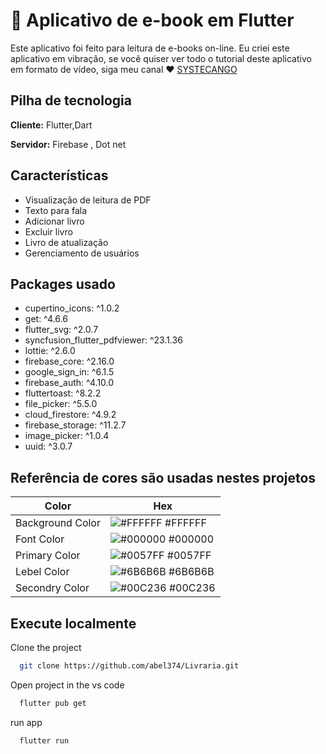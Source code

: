 
# 📙 Aplicativo de e-book em Flutter
Este aplicativo foi feito para leitura de e-books on-line. Eu criei este aplicativo em vibração, se você quiser ver todo o tutorial deste aplicativo em formato de vídeo, siga meu canal ❤️ 
<a href="https://www.youtube.com/@systecango" target="blank">SYSTECANGO</a>






## Pilha de tecnologia

**Cliente:** Flutter,Dart

**Servidor:** Firebase , Dot net

## Características

- Visualização de leitura de PDF
- Texto para fala
- Adicionar livro
- Excluir livro
- Livro de atualização
- Gerenciamento de usuários

## Packages usado 
 - cupertino_icons: ^1.0.2
 -  get: ^4.6.6
 - flutter_svg: ^2.0.7
 - syncfusion_flutter_pdfviewer: ^23.1.36
 - lottie: ^2.6.0
 - firebase_core: ^2.16.0
 - google_sign_in: ^6.1.5
 - firebase_auth: ^4.10.0
 - fluttertoast: ^8.2.2
 - file_picker: ^5.5.0
-  cloud_firestore: ^4.9.2
 - firebase_storage: ^11.2.7
 - image_picker: ^1.0.4
 - uuid: ^3.0.7
   
## Referência de cores são usadas nestes projetos 

| Color             | Hex                                                                |
| ----------------- | ------------------------------------------------------------------ |
| Background Color | ![#FFFFFF](https://via.placeholder.com/10/FFFFFF?text=+) #FFFFFF |
| Font Color | ![#000000](https://via.placeholder.com/10/000000?text=+) #000000 |
| Primary Color | ![#0057FF](https://via.placeholder.com/10/0057FF?text=+) #0057FF |
| Lebel Color | ![#6B6B6B](https://via.placeholder.com/10/6B6B6B?text=+) #6B6B6B |
| Secondry Color | ![#00C236](https://via.placeholder.com/10/00C236?text=+) #00C236 |


## Execute localmente

Clone the project

```bash
  git clone https://github.com/abel374/Livraria.git
```

Open project in the vs code

```bash
  flutter pub get
```

run app 

```bash
  flutter run
```




